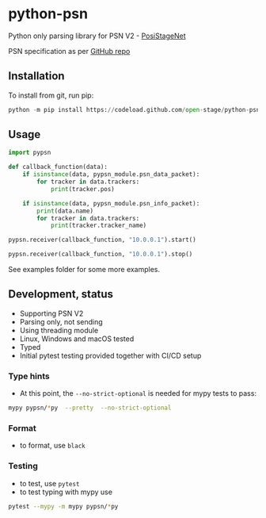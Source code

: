 # python-psn

Python only parsing library for PSN V2 - [PosiStageNet](https://posistage.net/)

PSN specification as per [GitHub repo](https://github.com/vyv/psn-cpp/blob/master/doc/PosiStageNetprotocol_v2.03_2019_09_09.pdf)

## Installation

To install from git, run pip:
```python
python -m pip install https://codeload.github.com/open-stage/python-psn/zip/refs/heads/master
```

## Usage

```python
import pypsn

def callback_function(data):
    if isinstance(data, pypsn_module.psn_data_packet):
        for tracker in data.trackers:
            print(tracker.pos)

    if isinstance(data, pypsn_module.psn_info_packet):
        print(data.name)
        for tracker in data.trackers:
            print(tracker.tracker_name)

pypsn.receiver(callback_function, "10.0.0.1").start()

pypsn.receiver(callback_function, "10.0.0.1").stop()

```
See examples folder for some more examples. 

## Development, status

- Supporting PSN V2
- Parsing only, not sending
- Using threading module
- Linux, Windows and macOS tested
- Typed
- Initial pytest testing provided together with CI/CD setup

### Type hints

* At this point, the `--no-strict-optional` is needed for mypy tests to pass:

```bash
mypy pypsn/*py  --pretty  --no-strict-optional
```
### Format

- to format, use `black`

### Testing

- to test, use `pytest`
- to test typing with mypy use 

```bash
pytest --mypy -m mypy pypsn/*py
```
